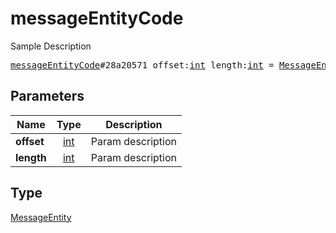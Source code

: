# messageEntityCode

Sample Description

<pre>
<a href="../constructor/messageEntityCode.md">messageEntityCode</a>#28a20571 offset:<a href="../type/int.md">int</a> length:<a href="../type/int.md">int</a> = <a href="../type/MessageEntity.md">MessageEntity</a>;
</pre>

## Parameters

| Name | Type | Description |
|------|:----:|-------------|
| **offset** | [int](../type/int.md) | Param description |
| **length** | [int](../type/int.md) | Param description |

## Type

[MessageEntity](../type/MessageEntity.md)
